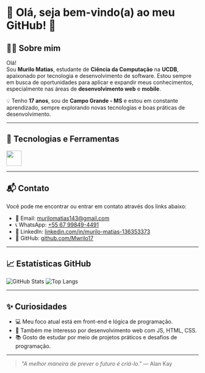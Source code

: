 # 👋 Olá, seja bem-vindo(a) ao meu GitHub! 🌱

## 👨‍💻 Sobre mim

Olá!  
Sou **Murilo Matias**, estudante de **Ciência da Computação** na **UCDB**, apaixonado por tecnologia e desenvolvimento de software. Estou sempre em busca de oportunidades para aplicar e expandir meus conhecimentos, especialmente nas áreas de **desenvolvimento web** e **mobile**.

💡 Tenho **17 anos**, sou de **Campo Grande - MS** e estou em constante aprendizado, sempre explorando novas tecnologias e boas práticas de desenvolvimento.

---

## 🧰 Tecnologias e Ferramentas

<div style="display: flex; gap: 12px;">
  <img src="https://cdn.jsdelivr.net/gh/devicons/devicon/icons/python/python-original.svg" width="40" />
</div>

---

## 📬 Contato

Você pode me encontrar ou entrar em contato através dos links abaixo:

- 📧 Email: [murilomatias143@gmail.com](mailto:murilomatias143@gmail.com)  
- 📞 WhatsApp: [+55 67 99849-4491](https://wa.me/5567998494491)  
- 💼 LinkedIn: [linkedin.com/in/murilo-matias-136353373](https://www.linkedin.com/in/murilo-matias-136353373/)  
- 🐙 GitHub: [github.com/Mwrilo17](https://github.com/Mwrilo17)

---

## 📈 Estatísticas GitHub

![GitHub Stats](https://github-readme-stats.vercel.app/api?username=Mwrilo17&show_icons=true&theme=dark)
![Top Langs](https://github-readme-stats.vercel.app/api/top-langs/?username=Mwrilo17&layout=compact&theme=dark)

---

## ✨ Curiosidades

- 💻 Meu foco atual está em front-end e lógica de programação.
- 📱 Também me interesso por desenvolvimento web com JS, HTML, CSS.
- 📚 Gosto de estudar por meio de projetos práticos e desafios de programação.

---

> _"A melhor maneira de prever o futuro é criá-lo."_ — Alan Kay
